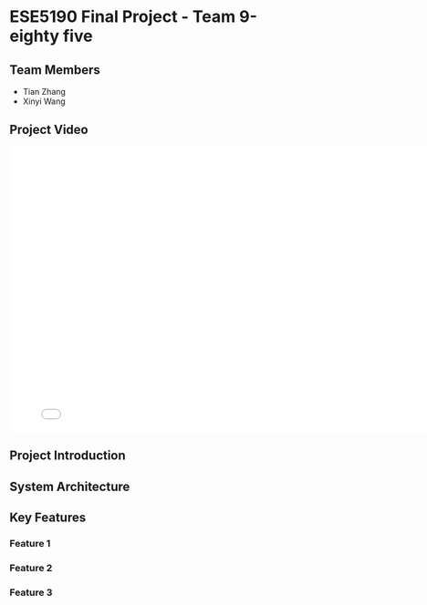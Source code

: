 # ESE5190 Final Project - Team 9-eighty five

## Team Members
- Tian Zhang
- Xinyi Wang

## Project Video
<div align="center">
  <iframe width="800" height="500" src="./attachments/video_test.mov" frameborder="0" allowfullscreen></iframe>
</div>


## Project Introduction


## System Architecture


## Key Features
### Feature 1


### Feature 2


### Feature 3




